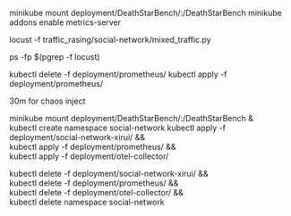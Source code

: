 minikube mount deployment/DeathStarBench/:/DeathStarBench
minikube addons enable metrics-server

locust -f traffic_rasing/social-network/mixed_traffic.py

ps -fp $(pgrep -f locust)

kubectl delete -f deployment/prometheus/
kubectl apply -f deployment/prometheus/

30m for chaos inject

minikube mount deployment/DeathStarBench/:/DeathStarBench & \
kubectl create namespace social-network
kubectl apply -f deployment/social-network-xirui/ && \
kubectl apply -f deployment/prometheus/ && \
kubectl apply -f deployment/otel-collector/


kubectl delete -f deployment/social-network-xirui/ && \
kubectl delete -f deployment/prometheus/ && \
kubectl delete -f deployment/otel-collector/ && \
kubectl delete namespace social-network 
